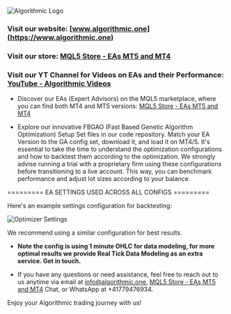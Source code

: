 ![Algorithmic Logo](https://github.com/tHeStRyNg/Algorithmic/assets/118682909/59140aec-f5dd-4200-a981-12786b11ae0c)

### Visit our website: [www.algorithmic.one](https://www.algorithmic.one)
### Visit our store: [MQL5 Store - EAs MT5 and MT4](https://www.mql5.com/en/users/info_algorithmic/seller)
### Visit our YT Channel for Videos on EAs and their Performance: [YouTube - Algorithmic Videos](https://www.youtube.com/@ALGORITHMIC_AI/videos)

 - Discover our EAs (Expert Advisors) on the MQL5 marketplace, where you can find both MT4 and MT5 versions: [MQL5 Store - EAs MT5 and MT4](https://www.mql5.com/en/users/info_algorithmic/seller)

 - Explore our innovative FBGAO (Fast Based Genetic Algorithm Optimization) Setup Set files in our code repository. Match your EA Version to the GA config set, download it, and load it on MT4/5. It's essential to take the time to understand the optimization configurations and how to backtest them according to the optimization. We strongly advise running a trial with a proprietary firm using these configurations before transitioning to a live account. This way, you can benchmark performance and adjust lot sizes according to your balance.

=========  EA SETTINGS USED ACROSS ALL CONFIGS  =========

Here's an example settings configuration for backtesting:

![Optimizer Settings](https://github.com/tHeStRyNg/Algorithmic/assets/118682909/cbe349e7-8f83-4942-b63a-af9e25bde3c1)

We recommend using a similar configuration for best results.

- __Note the config is using 1 minute OHLC for data modeling, for more optimal results we provide Real Tick Data Modeling as an extra service. Get in touch.__

- If you have any questions or need assistance, feel free to reach out to us anytime via email at info@algorithmic.one, [MQL5 Store - EAs MT5 and MT4](https://www.mql5.com/en/users/info_algorithmic/seller) Chat, or WhatsApp at +41779476934.

Enjoy your Algorithmic trading journey with us!
